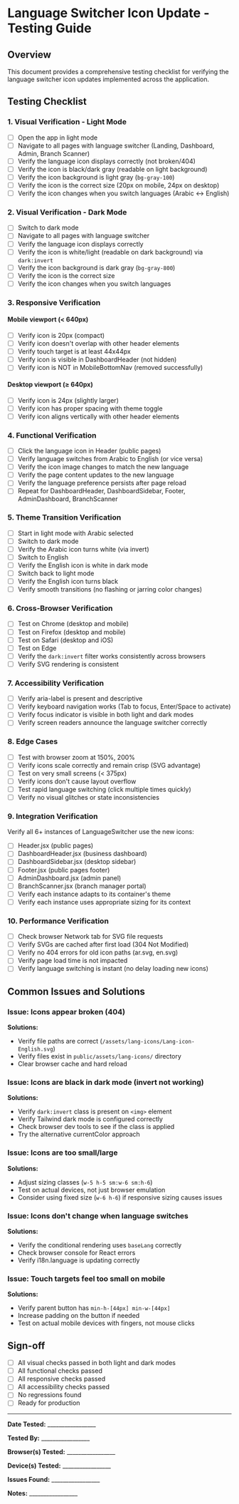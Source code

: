 # Language Switcher Icon Update - Testing Guide

## Overview
This document provides a comprehensive testing checklist for verifying the language switcher icon updates implemented across the application.

## Testing Checklist

### 1. Visual Verification - Light Mode
- [ ] Open the app in light mode
- [ ] Navigate to all pages with language switcher (Landing, Dashboard, Admin, Branch Scanner)
- [ ] Verify the language icon displays correctly (not broken/404)
- [ ] Verify the icon is black/dark gray (readable on light background)
- [ ] Verify the icon background is light gray (`bg-gray-100`)
- [ ] Verify the icon is the correct size (20px on mobile, 24px on desktop)
- [ ] Verify the icon changes when you switch languages (Arabic ↔ English)

### 2. Visual Verification - Dark Mode
- [ ] Switch to dark mode
- [ ] Navigate to all pages with language switcher
- [ ] Verify the language icon displays correctly
- [ ] Verify the icon is white/light (readable on dark background) via `dark:invert`
- [ ] Verify the icon background is dark gray (`bg-gray-800`)
- [ ] Verify the icon is the correct size
- [ ] Verify the icon changes when you switch languages

### 3. Responsive Verification
#### Mobile viewport (< 640px)
- [ ] Verify icon is 20px (compact)
- [ ] Verify icon doesn't overlap with other header elements
- [ ] Verify touch target is at least 44x44px
- [ ] Verify icon is visible in DashboardHeader (not hidden)
- [ ] Verify icon is NOT in MobileBottomNav (removed successfully)

#### Desktop viewport (≥ 640px)
- [ ] Verify icon is 24px (slightly larger)
- [ ] Verify icon has proper spacing with theme toggle
- [ ] Verify icon aligns vertically with other header elements

### 4. Functional Verification
- [ ] Click the language icon in Header (public pages)
- [ ] Verify language switches from Arabic to English (or vice versa)
- [ ] Verify the icon image changes to match the new language
- [ ] Verify the page content updates to the new language
- [ ] Verify the language preference persists after page reload
- [ ] Repeat for DashboardHeader, DashboardSidebar, Footer, AdminDashboard, BranchScanner

### 5. Theme Transition Verification
- [ ] Start in light mode with Arabic selected
- [ ] Switch to dark mode
- [ ] Verify the Arabic icon turns white (via invert)
- [ ] Switch to English
- [ ] Verify the English icon is white in dark mode
- [ ] Switch back to light mode
- [ ] Verify the English icon turns black
- [ ] Verify smooth transitions (no flashing or jarring color changes)

### 6. Cross-Browser Verification
- [ ] Test on Chrome (desktop and mobile)
- [ ] Test on Firefox (desktop and mobile)
- [ ] Test on Safari (desktop and iOS)
- [ ] Test on Edge
- [ ] Verify the `dark:invert` filter works consistently across browsers
- [ ] Verify SVG rendering is consistent

### 7. Accessibility Verification
- [ ] Verify aria-label is present and descriptive
- [ ] Verify keyboard navigation works (Tab to focus, Enter/Space to activate)
- [ ] Verify focus indicator is visible in both light and dark modes
- [ ] Verify screen readers announce the language switcher correctly

### 8. Edge Cases
- [ ] Test with browser zoom at 150%, 200%
- [ ] Verify icons scale correctly and remain crisp (SVG advantage)
- [ ] Test on very small screens (< 375px)
- [ ] Verify icons don't cause layout overflow
- [ ] Test rapid language switching (click multiple times quickly)
- [ ] Verify no visual glitches or state inconsistencies

### 9. Integration Verification
Verify all 6+ instances of LanguageSwitcher use the new icons:
- [ ] Header.jsx (public pages)
- [ ] DashboardHeader.jsx (business dashboard)
- [ ] DashboardSidebar.jsx (desktop sidebar)
- [ ] Footer.jsx (public pages footer)
- [ ] AdminDashboard.jsx (admin panel)
- [ ] BranchScanner.jsx (branch manager portal)
- [ ] Verify each instance adapts to its container's theme
- [ ] Verify each instance uses appropriate sizing for its context

### 10. Performance Verification
- [ ] Check browser Network tab for SVG file requests
- [ ] Verify SVGs are cached after first load (304 Not Modified)
- [ ] Verify no 404 errors for old icon paths (ar.svg, en.svg)
- [ ] Verify page load time is not impacted
- [ ] Verify language switching is instant (no delay loading new icons)

## Common Issues and Solutions

### Issue: Icons appear broken (404)
**Solutions:**
- Verify file paths are correct (`/assets/lang-icons/Lang-icon-English.svg`)
- Verify files exist in `public/assets/lang-icons/` directory
- Clear browser cache and hard reload

### Issue: Icons are black in dark mode (invert not working)
**Solutions:**
- Verify `dark:invert` class is present on `<img>` element
- Verify Tailwind dark mode is configured correctly
- Check browser dev tools to see if the class is applied
- Try the alternative currentColor approach

### Issue: Icons are too small/large
**Solutions:**
- Adjust sizing classes (`w-5 h-5 sm:w-6 sm:h-6`)
- Test on actual devices, not just browser emulation
- Consider using fixed size (`w-6 h-6`) if responsive sizing causes issues

### Issue: Icons don't change when language switches
**Solutions:**
- Verify the conditional rendering uses `baseLang` correctly
- Check browser console for React errors
- Verify i18n.language is updating correctly

### Issue: Touch targets feel too small on mobile
**Solutions:**
- Verify parent button has `min-h-[44px] min-w-[44px]`
- Increase padding on the button if needed
- Test on actual mobile devices with fingers, not mouse clicks

## Sign-off
- [ ] All visual checks passed in both light and dark modes
- [ ] All functional checks passed
- [ ] All responsive checks passed
- [ ] All accessibility checks passed
- [ ] No regressions found
- [ ] Ready for production

---

**Date Tested:** _________________

**Tested By:** _________________

**Browser(s) Tested:** _________________

**Device(s) Tested:** _________________

**Issues Found:** _________________

**Notes:** _________________

